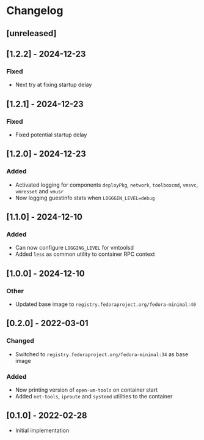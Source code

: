 # Changelog

## [unreleased]

## [1.2.2] - 2024-12-23

### Fixed

- Next try at fixing startup delay

## [1.2.1] - 2024-12-23

### Fixed

- Fixed potential startup delay

## [1.2.0] - 2024-12-23

### Added

- Activated logging for components `deployPkg`, `network`, `toolboxcmd`, `vmsvc`, `vmresset` and `vmusr`
- Now logging guestinfo stats when `LOGGGIN_LEVEL=debug`

## [1.1.0] - 2024-12-10

### Added

- Can now configure `LOGGING_LEVEL` for vmtoolsd
- Added `less` as common utility to container RPC context

## [1.0.0] - 2024-12-10

### Other

- Updated base image to `registry.fedoraproject.org/fedora-minimal:40`

## [0.2.0] - 2022-03-01

### Changed

- Switched to `registry.fedoraproject.org/fedora-minimal:34` as base image

### Added

- Now printing version of `open-vm-tools` on container start
- Added `net-tools`, `iproute` and `systemd` utilities to the container

## [0.1.0] - 2022-02-28

- Initial implementation
